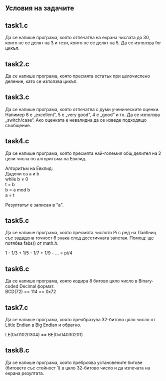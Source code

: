 

## Условия на задачите

## task1.c 

Да се напише програма, която отпечатва на екрана числата до 30, които не се делят на 3
и тези, които не се делят на 5. Да се използва for цикъл.

## task2.c 

Да се напише програма, която пресмята остатък при целочислено деление, като се използва цикъл.

## task3.c

Да се напише програма, която отпечатва с думи ученическите оценки. Напимер 6 е „еxcellent“, 5 е „very good“, 
4 е „good“ и тн. Да се използва „switch/case“. Ако оценката е невалидна да се изведе подходящо съобщение.

## task4.c

Да се напише програма, която пресмята най-големия общ делител на 2 цели числа по алгоритъма на Евклид.

Алгоритъм на Евклид: <br />
	Дадени са a и b  <br />
			while b ≠ 0	 <br />
			t = b 	 <br />
			b = a mod b <br />
			a = t <br />

Резултатът е записан в "a".

## task5.c

Да се напише програма, която пресмята числото Pi с ред на Лайбниц със зададена точност 6 знака след десетичната запетая.
Помощ: ще потябва fabs() от math.h.

1 - 1/3 + 1/5 - 1/7 + 1/9 - ... = pi/4

## task6.c

Да се напише програма, която кодира 8 битово цяло число в Binary-coded Decimal формат. <br />
BCD(72) == 114 == 0x72

## task7.c

Да се напише програма, която преобразува 32-битово цяло число от Little Endian в Big Endian и обратно.

LE(0x01020304) == BE(0x04030201)

## task8.c

Да се напише програма, която преброява установените битове (битовете със стойност 1) в цяло 32-битово число и да изпечата на екрана резултата.